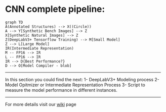 # CNN complete pipeline:

```mermaid
graph TD
A(Annotated Structures) --> X((Circle))
A --> Y[Synthetic Bench Images] --> Z
X[Synthetic Natural Images] --> Z
Z(DeepLabV3+ Tensorflow Training) --> M[Small Model]
Z --> L[Large Model]
IR(Intermediate Representation)
M -- FP16 --> IR 
L -- FP16 --> IR 
IR --> D{Best Performance?}
D --> O[Model Compiler - blob]
```
---

In this section you could find the next: 
1- DeepLabV3+ Modeling process
2- Model Opitmizer or Intermediate Representation Process
3- Script to measure the model performance in different instances.

---

For more details visit our [wiki](https://github.com/precision-sustainable-ag/OpenCV_Competition2021/wiki/6.-CNN-Model-Training) page 

